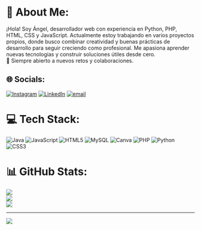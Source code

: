 # 💫 About Me:
 ¡Hola! Soy Ángel, desarrollador web con experiencia en Python, PHP, HTML, CSS y JavaScript. Actualmente estoy trabajando en varios proyectos propios, donde busco combinar creatividad y buenas prácticas de desarrollo para seguir creciendo como profesional. Me apasiona aprender nuevas tecnologías y construir soluciones útiles desde cero.<br>🚀 Siempre abierto a nuevos retos y colaboraciones.


## 🌐 Socials:
[![Instagram](https://img.shields.io/badge/Instagram-%23E4405F.svg?logo=Instagram&logoColor=white)](https://instagram.com/angeelkh__) [![LinkedIn](https://img.shields.io/badge/LinkedIn-%230077B5.svg?logo=linkedin&logoColor=white)](https://www.linkedin.com/in/%C3%A1ngel-n%C3%BA%C3%B1ez-guerrero-075679346/)  [![email](https://img.shields.io/badge/Email-D14836?logo=gmail&logoColor=white)](mailto:nunezguerreroangel7@gmail.com) 

# 💻 Tech Stack:
![Java](https://img.shields.io/badge/java-%23ED8B00.svg?style=for-the-badge&logo=openjdk&logoColor=white) ![JavaScript](https://img.shields.io/badge/javascript-%23323330.svg?style=for-the-badge&logo=javascript&logoColor=%23F7DF1E) ![HTML5](https://img.shields.io/badge/html5-%23E34F26.svg?style=for-the-badge&logo=html5&logoColor=white) ![MySQL](https://img.shields.io/badge/mysql-4479A1.svg?style=for-the-badge&logo=mysql&logoColor=white) ![Canva](https://img.shields.io/badge/Canva-%2300C4CC.svg?style=for-the-badge&logo=Canva&logoColor=white) ![PHP](https://img.shields.io/badge/php-%23777BB4.svg?style=for-the-badge&logo=php&logoColor=white) ![Python](https://img.shields.io/badge/python-3670A0?style=for-the-badge&logo=python&logoColor=ffdd54) ![CSS3](https://img.shields.io/badge/css3-%231572B6.svg?style=for-the-badge&logo=css3&logoColor=white)
# 📊 GitHub Stats:
![](https://github-readme-stats.vercel.app/api?username=angeelng&theme=dark&hide_border=false&include_all_commits=true&count_private=true)<br/>
![](https://nirzak-streak-stats.vercel.app/?user=angeelng&theme=dark&hide_border=false)<br/>
![](https://github-readme-stats.vercel.app/api/top-langs/?username=angeelng&theme=dark&hide_border=false&include_all_commits=true&count_private=true&layout=compact)

---
[![](https://visitcount.itsvg.in/api?id=angeelng&icon=0&color=0)](https://visitcount.itsvg.in)

<!-- Proudly created with GPRM ( https://gprm.itsvg.in ) -->
